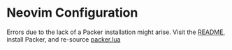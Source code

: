 # Neovim Configuration

Errors due to the lack of a Packer installation might arise. Visit the [README](https://github.com/wbthomason/packer.nvim), install Packer, and re-source [packer.lua](https://github.com/ayaviri/neovim-config/blob/main/lua/ayaviri/packer.lua)
